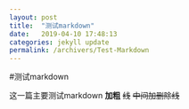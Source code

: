 ```yaml
---
layout: post
title:  "测试markdown"
date:   2019-04-10 17:48:13
categories: jekyll update
permalink: /archivers/Test-Markdown
---
```


#测试markdown

这一篇主要测试markdown
**加粗**
~~线~~
~~中间加删除线~~

